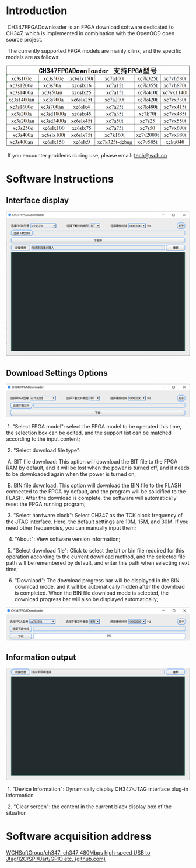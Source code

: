 # **Introduction**

​ CH347FPGADownloader is an FPGA download software dedicated to CH347, which is implemented in combination with the OpenOCD open source project.

​ The currently supported FPGA models are mainly xilinx, and the specific models are as follows:

![image-20221027190604695](README.assets/image-20221027190604695.png)

​ If you encounter problems during use, please email: tech@wch.cn

# **Software Instructions**

## **Interface display**

![image-20221027190616419](README.assets/image-20221027190616419.png)

## **Download Settings Options**

![image-20221027190632574](README.assets/image-20221027190632574.png)

​ 1. "Select FPGA model": select the FPGA model to be operated this time, the selection box can be edited, and the support list can be matched according to the input content;

​ 2. "Select download file type":

​ A. BIT file download: This option will download the BIT file to the FPGA RAM by default, and it will be lost when the power is turned off, and it needs to be downloaded again when the power is turned on;

​ B. BIN file download: This option will download the BIN file to the FLASH connected to the FPGA by default, and the program will be solidified to the FLASH. After the download is complete, the software will automatically reset the FPGA running program;

​ 3. "Select hardware clock": Select CH347 as the TCK clock frequency of the JTAG interface. Here, the default settings are 10M, 15M, and 30M. If you need other frequencies, you can manually input them;

4. "About": View software version information;

​ 5. "Select download file": Click to select the bit or bin file required for this operation according to the current download method, and the selected file path will be remembered by default, and enter this path when selecting next time;

6. "Download": The download progress bar will be displayed in the BIN download mode, and it will be automatically hidden after the download is completed. When the BIN file download mode is selected, the download progress bar will also be displayed automatically;

![image-20221027190647377](README.assets/image-20221027190647377.png)

## **Information output**

![image-20221027190701769](README.assets/image-20221027190701769.png)

​ 1. "Device Information": Dynamically display CH347-JTAG interface plug-in information

​ 2. "Clear screen": the content in the current black display box of the situation

# **Software acquisition address**

[WCHSoftGroup/ch347: ch347 480Mbps high-speed USB to Jtag/I2C/SPI/Uart/GPIO etc. (github.com)](https://github.com/WCHSoftGroup/ch347/CH347FPGADownloader)